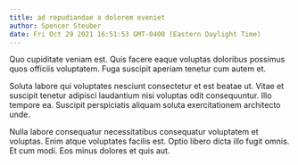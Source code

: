 ```yaml
---
title: ad repudiandae a dolorem eveniet
author: Spencer Steuber
date: Fri Oct 29 2021 16:51:53 GMT-0400 (Eastern Daylight Time)
---
```

Quo cupiditate veniam est. Quis facere eaque voluptas doloribus possimus quos officiis voluptatem. Fuga suscipit aperiam tenetur cum autem et.

 Soluta labore qui voluptates nesciunt consectetur et est beatae ut. Vitae et suscipit tenetur adipisci laudantium nisi voluptas odit consequuntur. Illo tempore ea. Suscipit perspiciatis aliquam soluta exercitationem architecto unde.

 Nulla labore consequatur necessitatibus consequatur voluptatem et voluptas. Enim atque voluptates facilis est. Optio libero dicta illo fugit omnis. Et cum modi. Eos minus dolores et quis aut.